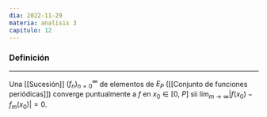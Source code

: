 ```yaml
---
dia: 2022-11-29
materia: analisis 3
capitulo: 12
---
```

### Definición
---
Una [[Sucesión]] $(f_n)_{n = 0}^{\infty}$ de elementos de $E_P$ ([[Conjunto de funciones periódicas]]) converge puntualmente a $f$ en $x_0 \in [0, ~P]$ sii $\lim_{m \to \infty} |f(x_0) - f_m(x_0)| = 0$.